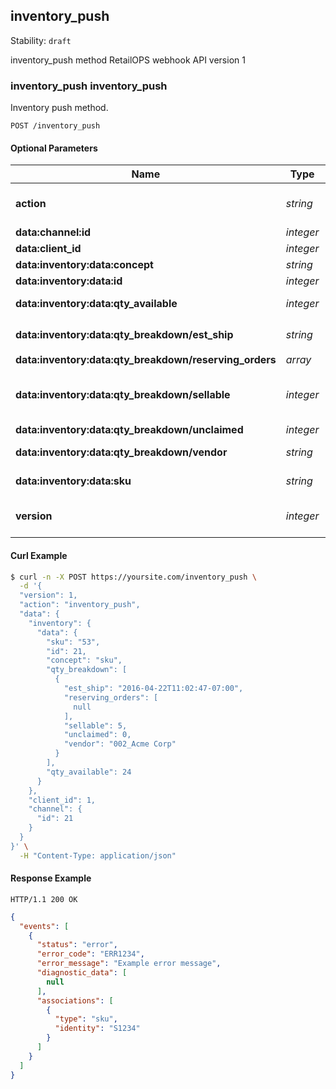 ## <a name="resource-inventory_push_v1">inventory_push</a>

Stability: `draft`

inventory_push method RetailOPS webhook API version 1

### inventory_push inventory_push

Inventory push method.

```
POST /inventory_push
```

#### Optional Parameters

| Name | Type | Description | Example |
| ------- | ------- | ------- | ------- |
| **action** | *string* | RetailOPS api action name | `"inventory_push"` |
| **data:channel:id** | *integer* |  | `21` |
| **data:client_id** | *integer* | client ID | `1` |
| **data:inventory:data:concept** | *string* |  | `"sku"` |
| **data:inventory:data:id** | *integer* |  | `21` |
| **data:inventory:data:qty_available** | *integer* | quantity available | `24` |
| **data:inventory:data:qty_breakdown/est_ship** | *string* | estimated ship date | `"2016-04-22T11:02:47-07:00"` |
| **data:inventory:data:qty_breakdown/reserving_orders** | *array* | order ids | `[null]` |
| **data:inventory:data:qty_breakdown/sellable** | *integer* | number of units available to sale | `5` |
| **data:inventory:data:qty_breakdown/unclaimed** | *integer* |  | `0` |
| **data:inventory:data:qty_breakdown/vendor** | *string* | vendor name | `"002_Acme Corp"` |
| **data:inventory:data:sku** | *string* | sku number (id) | `"53"` |
| **version** | *integer* | RetailOPS api action version | `1` |


#### Curl Example

```bash
$ curl -n -X POST https://yoursite.com/inventory_push \
  -d '{
  "version": 1,
  "action": "inventory_push",
  "data": {
    "inventory": {
      "data": {
        "sku": "53",
        "id": 21,
        "concept": "sku",
        "qty_breakdown": [
          {
            "est_ship": "2016-04-22T11:02:47-07:00",
            "reserving_orders": [
              null
            ],
            "sellable": 5,
            "unclaimed": 0,
            "vendor": "002_Acme Corp"
          }
        ],
        "qty_available": 24
      }
    },
    "client_id": 1,
    "channel": {
      "id": 21
    }
  }
}' \
  -H "Content-Type: application/json"
```


#### Response Example

```
HTTP/1.1 200 OK
```

```json
{
  "events": [
    {
      "status": "error",
      "error_code": "ERR1234",
      "error_message": "Example error message",
      "diagnostic_data": [
        null
      ],
      "associations": [
        {
          "type": "sku",
          "identity": "S1234"
        }
      ]
    }
  ]
}
```


